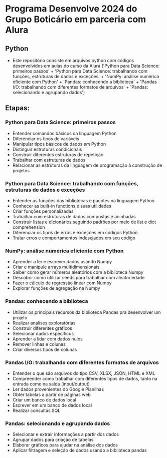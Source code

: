 # Programa Desenvolve 2024 do Grupo Boticário em parceria com Alura

## Python 
- Este repositório consiste em arquivos python com códigos desenvolvidos em aulas do curso da Alura ('Python para Data Science: primeiros passos' + 'Python para Data Science: trabalhando com funções, estruturas de dados e exceções' + 'NumPy: análise numérica eficiente com Python' + 'Pandas: conhecendo a biblioteca' + 'Pandas I/O: trabalhando com diferentes formatos de arquivos' + 'Pandas: selecionando e agrupando dados')

## Etapas:
### Python para Data Science: primeiros passos
- Entender comandos básicos da linguagem Python
- Diferenciar os tipos de variáveis
- Manipular tipos básicos de dados em Python
- Distinguir estruturas condicionais
- Construir diferentes estruturas de repetição
- Trabalhar com estruturas de dados
- Relacionar as estruturas da linguagem de programação à construção de projetos


### Python para Data Science: trabalhando com funções, estruturas de dados e exceções
- Entender as funções das bibliotecas e pacotes na linguagem Python
- Conhecer as built-in functions e suas utilidades
- Criar funções personalizadas
- Trabalhar com estruturas de dados compostas e aninhadas
- Construir listas e dicionários seguindo padrões por meio de list e dict comprehension
- Diferenciar os tipos de erros e exceções em códigos Python
- Tratar erros e comportamentos indesejados em seu código

### NumPy: análise numérica eficiente com Python
- Aprender a ler e escrever dados usando Numpy
- Criar e manipule arrays multidimensionais
- Saiber como gerar números aleatórios com a biblioteca Numpy
- Descobrir como utilizar seeds para trabalhar com aleatoriedade
- Fazer o cálculo de regressão linear com Numpy
- Explorar funções de agregação na Numpy

### Pandas: conhecendo a biblioteca
- Utilizar os principais recursos da biblioteca Pandas pra desenvolver um projeto
- Realizar análises exploratórias
- Construir diferentes gráficos
- Selecionar dados específicos
- Aprender a lidar com dados nulos
- Remover linhas e colunas
- Criar diversos tipos de colunas

### Pandas I/O: trabalhando com diferentes formatos de arquivos
- Entender o que são arquivos do tipo CSV, XLSX, JSON, HTML e XML
- Compreender como trabalhar com diferentes tipos de dados, tanto na entrada como na saída (input/output)
- Ler dados provenientes do Google Planilhas
- Obter tabelas a partir de páginas web
- Criar um banco de dados local
- Escrever em um banco de dados local
- Realizar consultas SQL

### Pandas: selecionando e agrupando dados
- Selecionar e extrair informações a partir dos dados
- Agrupar dados para criação de tabelas
- Elaborar gráficos para ajudar na análise dos dados
- Aplicar filtragem e seleção de dados usando a biblioteca pandas

